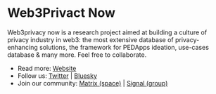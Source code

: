 # Web3Privact Now

Web3privacy now is a research project aimed at building a culture of privacy industry in web3: the most extensive database of privacy-enhancing solutions, the framework for PEDApps ideation, use-cases database & many more. Feel free to collaborate.

- Read more: [Website](http://web3privacy.info/)
- Follow us: [Twitter](http://twitter.com/web3privacy) | [Bluesky](https://staging.bsky.app/profile/web3privacy.info)
- Join our community: [Matrix (space)](https://matrix.to/#/#web3privacy:gwei.cz) | [Signal (group)](https://chat.web3privacy.info/)
